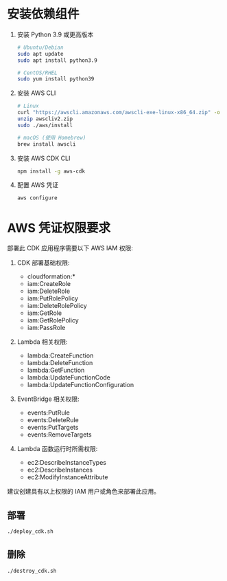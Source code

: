 
# 安装依赖组件

1. 安装 Python 3.9 或更高版本
   ```bash
   # Ubuntu/Debian
   sudo apt update
   sudo apt install python3.9
   
   # CentOS/RHEL
   sudo yum install python39
   ```

2. 安装 AWS CLI
   ```bash
   # Linux
   curl "https://awscli.amazonaws.com/awscli-exe-linux-x86_64.zip" -o "awscliv2.zip"
   unzip awscliv2.zip
   sudo ./aws/install
   
   # macOS (使用 Homebrew)
   brew install awscli
   ```

3. 安装 AWS CDK CLI
   ```bash
   npm install -g aws-cdk
   ```

4. 配置 AWS 凭证
   ```bash
   aws configure
   ```

# AWS 凭证权限要求

部署此 CDK 应用程序需要以下 AWS IAM 权限:

1. CDK 部署基础权限:
   - cloudformation:*
   - iam:CreateRole
   - iam:DeleteRole 
   - iam:PutRolePolicy
   - iam:DeleteRolePolicy
   - iam:GetRole
   - iam:GetRolePolicy
   - iam:PassRole

2. Lambda 相关权限:
   - lambda:CreateFunction
   - lambda:DeleteFunction
   - lambda:GetFunction
   - lambda:UpdateFunctionCode
   - lambda:UpdateFunctionConfiguration

3. EventBridge 相关权限:
   - events:PutRule
   - events:DeleteRule
   - events:PutTargets
   - events:RemoveTargets

4. Lambda 函数运行时所需权限:
   - ec2:DescribeInstanceTypes
   - ec2:DescribeInstances
   - ec2:ModifyInstanceAttribute

建议创建具有以上权限的 IAM 用户或角色来部署此应用。



## 部署

```bash
./deploy_cdk.sh
```

## 删除

```bash
./destroy_cdk.sh
```

